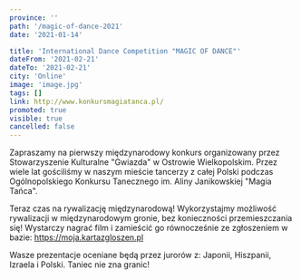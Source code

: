 ```yaml
---
province: ''
path: '/magic-of-dance-2021'
date: '2021-01-14'

title: 'International Dance Competition "MAGIC OF DANCE"'
dateFrom: '2021-02-21'
dateTo: '2021-02-21'
city: 'Online'
image: 'image.jpg'
tags: []
link: http://www.konkursmagiatanca.pl/
promoted: true
visible: true
cancelled: false
---
```

Zapraszamy na pierwszy międzynarodowy konkurs organizowany przez Stowarzyszenie Kulturalne "Gwiazda" w Ostrowie Wielkopolskim. Przez wiele lat gościliśmy w naszym mieście tancerzy z całej Polski podczas Ogólnopolskiego Konkursu Tanecznego im. Aliny Janikowskiej "Magia Tańca". 

Teraz czas na rywalizację międzynarodową! Wykorzystajmy możliwość rywalizacji w międzynarodowym gronie, bez konieczności przemieszczania się! Wystarczy nagrać film i zamieścić go równocześnie ze zgłoszeniem w bazie: https://moja.kartazgloszen.pl

Wasze prezentacje oceniane będą przez jurorów z: Japonii, Hiszpanii, Izraela i Polski. Taniec nie zna granic!

